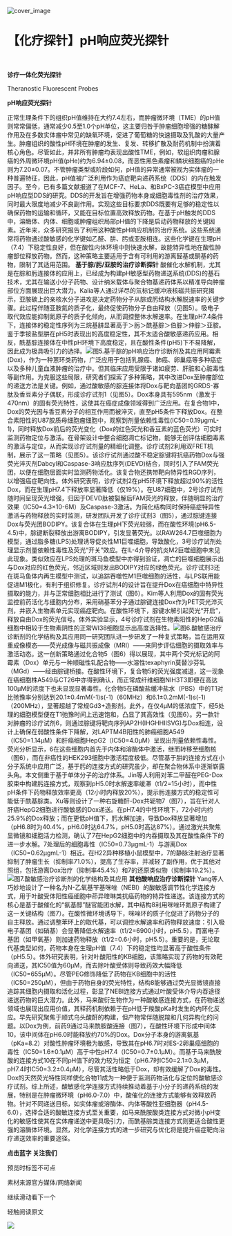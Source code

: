﻿![cover_image](https://mmbiz.qpic.cn/mmbiz_jpg/wzBk7nZmzgr1WXjTktOVvNC9rplNR1kjmgZJ2wzAkST4cuWyWRMUbjkCERUFYHlJJEd1CyR4uDAm5WPKeI8f6Q/0?wx_fmt=jpeg) 

#  【化疗探针】pH响应荧光探针 
 


‍
‍

**诊疗一体化荧光探针**

Theranostic Fluorescent Probes

**pH响应荧光探针**

正常生理条件下的组织pH值维持在大约7.4左右，而肿瘤微环境（TME）的pH值则常常偏低，通常减少0.5至1.0个pH单位，这主要归咎于肿瘤细胞增强的糖酵解作用及在多数实体瘤中常见的缺氧环境，促进了葡萄糖的快速摄取及乳酸的大量产生。肿瘤组织的酸性pH环境在肿瘤的发生、复发、转移扩散及耐药机制中扮演着核心角色。尽管如此，并非所有肿瘤均表现出酸性TME，例如，软组织肉瘤和腺癌的外周微环境pH值(pHe)约为6.94±0.08，而恶性黑色素瘤和鳞状细胞癌的pHe则为7.20±0.07。不管肿瘤类型或阶段如何，pH值的异常通常被视为实体瘤的一种普遍特征，因此，pH值被广泛利用作为癌症靶向递药系统（DDS）的内在触发因子。至今，已有多篇文献报道了在MCF-7、HeLa、和BxPC-3癌症模型中应用pH响应型DDS的研究。DDS的开发旨在增强药物本身或细胞毒性剂的治疗效果，同时最大限度地减少不良副作用。实现这些目标要求DDS既要有足够的稳定性以确保药物的运输和循环，又能在目标位置高效释放药物。在基于pH触发的DDS中，溶酶体、内体、细胞或肿瘤组织局部pH值的下降是启动药物释放的关键因素。近年来，众多研究报告了利用这种酸性pH响应机制的治疗系统。这些系统通常将药物通过酸敏感的化学键如乙醛、肼、肟或亚胺相连。这些化学键在生理pH（7.4）下稳定性良好，但在酸性内体环境中则快速水解，故能特异性地在酸性肿瘤部位释放药物。然而，这种策略主要适用于含有可利用的游离醛基或酮基的药物，限制了其适用范围。
**基于腙/肟/亚胺的治疗诊断探针**
酸催化水解机制，尤其是在腙和肟连接体的应用上，已经成为构建pH敏感型药物递送系统(DDS)的基石技术，尤其在输送小分子药物、设计纳米载体与聚合物基递药体系以精准导向肿瘤部位方面展现出巨大潜力。Kalia等人通过详尽的氚标记缓冲液核磁共振研究揭示，亚胺碳上的亲核水分子进攻是决定药物分子从腙或肟结构水解脱速率的关键步骤。此过程伴随亚胺氮的质子化，最终促使药物分子自由释放（见图5）。吸电子取代效应能抑制氮原子的质子化倾向，从而调控整体水解速率。在生理pH7.4条件下，连接体的稳定性序列为三烷基肼显著高于＞肟＞酰基腙＞伯腙＞仲腙＞亚胺。鉴于季铵盐型肼在pH5时表现出的高度稳定性，其不太适合酸敏感递药应用。相反，酰基腙连接体在中性pH环境下高度稳定，且在酸性条件(pH5)下不易降解，因此成为极具吸引力的选择。![](../asset/2024-05-30_4c0ac367b6ac118e07a8014c6fe0bf20_0.png)图5.基于腙的pH响应治疗诊断剂及其应用阿霉素(Dox)，作为一种蒽环类药物，广泛应用于包括乳腺癌、肺癌、卵巢癌等多种癌症以及多种儿童血液肿瘤的治疗中。但其临床应用受限于诸如疲劳、肝脏和心脏毒性等副作用。为克服这些局限，研究者们探索了多种策略，其中改进Dox至肿瘤部位的递送方法是关键。例如，通过酸敏感的腙连接体将Dox与靶向基团的GRDS-寡肽及香豆素分子偶联，形成诊疗试剂1（见图5）。Dox本身具有595nm（激发于470nm）的固有荧光特性，这使其在癌症成像领域得到广泛应用。在复合物1中，Dox的荧光因与香豆素分子的相互作用而被淬灭，直至pH5条件下释放Dox。在整合素阳性的U87胶质母细胞瘤细胞中，观察到剂量依赖性毒性(IC50=0.19μgmL-1)，同时释放Dox前后的荧光变化（Dox的红色荧光和香豆素的蓝色荧光）可实时监测药物定位与激活。在骨架设计中整合细胞凋亡标记物，能够无创评估细胞毒素的激活与定位，从而实现诊疗试剂量的精细化调整。诊疗试剂2利用双FRET机制，展示了这一策略（见图5）。该诊疗试剂通过酸不稳定腙键将抗癌药物Dox与强荧光淬灭剂Dabcyl和Caspase-3响应肽序列(DEVD)结合，同时引入了FAM荧光团，以便在细胞层面实时监测药物活化。该复合物还携带靶向特异性RGD序列，以增强癌症靶向性。体外研究表明，诊疗试剂2在pH5环境下释放超过90%的活性Dox，而在生理pH7.4下释放率显著降低（仅19%）。在U87细胞中，2号诊疗试剂随时间呈现荧光增强，归因于DEVD肽被裂解后FAM荧光的释放，伴随明显的治疗效果（IC50=4.3×10-6M）及Caspase-3激活。为简化结构同时保持癌症特异性激活与药物释放的实时监测，研发团队开发了诊疗试剂3（图5），通过腙键连接Dox与荧光团BODIPY。该复合体在生理pH下荧光较弱，而在酸性环境(pH6.5-4.5)中，腙键断裂释放出游离BODIPY，引发显著荧光。以RAW264.7巨噬细胞为模型，通过脂多糖(LPS)处理诱导促炎性M1巨噬细胞，导致酸化，3号诊疗试剂处理显示剂量依赖性毒性及荧光“开关”效应。在IL-4介导的抗炎M2巨噬细胞中未见此现象。类似效应在LPS处理的斑马鱼模型中亦得到验证，凋亡的巨噬细胞展示出与Dox对应的红色荧光，邻近区域则发出BODIPY对应的绿色荧光。诊疗试剂3还在斑马鱼体内再生模型中测试，以追踪吞噬性M1巨噬细胞的活性，与LPS联用能促进M1极化，有利于组织修复。诊疗试剂4的设计旨在提升Dox在癌细胞中特异性摄取的能力，并与正常细胞相比进行了测试（图6）。Kim等人利用Dox的固有荧光监控前药活化与细胞内分布，采用硝基苯分子通过腙键连接Dox作为PET荧光淬灭剂，并嵌入生物素单元实现癌症靶向。在酸性环境下，腙键水解引起荧光“开启”，释放自由Dox的荧光信号。体外实验显示，4号诊疗试剂在生物素阳性的HepG2癌细胞中相较于生物素阴性的正常WI38细胞显示出高度选择性。![](../asset/2024-05-30_01f0c40d23a9dcadc16aaefb0c146bba_1.png)图6.酸敏感治疗诊断剂的化学结构及其应用同一研究团队进一步研发了一种复式策略，旨在运用双重成像模态——荧光成像与磁共振成像（MRI）——来同步评估细胞的摄取效率与激活动态。这一创新策略通过化合物5（图6）得以展现，其中两个荧光标记的阿霉素（Dox）单元与一种顺磁性钆配合物——水溶性texaphyrin莫替沙芬钆（MGd）——经由腙键桥接。在酸性环境下，复合物5的荧光强度减退，这一现象在癌细胞株A549与CT26中亦得到确认，而正常成纤维细胞NIH3T3即便在高达100μM的浓度下也未显现显著毒性。化合物5在磷酸盐缓冲盐水（PBS）中的T1对比弛豫率分别达到20.1±0.4mM(-1)s(-1)（60MHz）和6.1±0.2mM(-1)s(-1)（200MHz），显著超越了常规Gd3+造影剂。此外，在仅4μM的低浓度下，经5处理的细胞模型便在T1弛豫时间上迅速饱和，凸显了其高效性（见图6）。另一款针对肿瘤的诊疗试剂6，则通过腙键将靶向序列AP2H(IHGHHIISVG)与Dox相连，设计上确保在弱酸性条件下降解，对LAPTM4B阳性的肺癌细胞A549（IC50=1.14μM）和肝癌细胞HepG2（IC50=4.0μM）呈现出剂量依赖性毒性。荧光分析显示，6在这些细胞内首先于内体和溶酶体中激活，继而转移至细胞核（图6），而在非癌性的HEK293细胞中激活程度极低。尽管基于肼的连接方式在小分子系统中应用广泛，基于肟的连接方式的研究虽少，却在聚合物体系中逐渐崭露头角。本文侧重于基于单体分子的治疗体系。Jin等人利用对苯二甲醛在PEG-Dox胶束中构建肟连接方式，观察到pH5.0时水解速率缓滞（t1/2=15小时），而中性pH条件下药物释放效率更高（12小时内释放20%），提示肟连接方式的稳定性可能低于酰基腙类。Xu等则设计了一种右旋糖酐-Dox共轭物7（图7），旨在针对人肝癌HepG2细胞进行酸敏感的Dox递送。在pH7.4的中性环境下，72小时内约25.9%的Dox释放；而在更低pH值下，肟水解加速，导致Dox释放显著增加（pH6.8时为40.4%，pH6.0时达64.7%，pH5.0时高达87%）。通过激光共聚焦显微镜和细胞活力检测，确认了7在HepG2细胞中的内吞摄取及其在酸性条件下的进一步水解。7处理后的细胞毒性（IC50=0.73μgmL-1）与游离Dox（IC50=0.62μgmL-1）相近。在H22异种移植小鼠模型中，7的静脉注射治疗显著抑制了肿瘤生长（抑制率71.0%），提高了生存率，并减轻了副作用，优于其他对照组，包括游离Dox治疗（抑制率45.4%）和7的还原类似物（抑制率19.2%）。![](../asset/2024-05-30_a0adf217336dd42cb90b66bc33f87e90_2.png)图7.酸敏感治疗诊断剂的化学结构及其应用
**其他酸响应治疗诊断探针**
Yang等人巧妙地设计了一种名为N-乙氧基苄基咪唑（NEBI）的酸敏感调节性化学连接方式，用于叶酸受体阳性癌细胞中茚异喹啉类抗癌药物的特异性递送。该连接方式的核心是基于酸催化的“氨基醇”醚官能团水解，其中结构8利用咪唑环氮原子构建了这一关键结构（图7）。在酸性微环境诱导下，咪唑环的质子化促进了药物分子的自主释放。通过调整苯环上的取代基，可以调控水解速率和药物释放速度：引入吸电子基团（如硝基）会显著降低水解速率（t1/2=6900小时，pH5.5），而富电子基团（如甲氧基）则加速药物释放（t1/2=0.6小时，pH5.5）。重要的是，无论取代基类型如何，药物本身在生理pH值（7.4）下的稳定性均显著高于酸性条件（pH5.5）。体外研究表明，针对叶酸阳性的KB细胞，该策略实现了药物的有效靶向递送，其IC50值为60μM，而去除叶酸受体则导致药效大幅降低（IC50=655μM）。尽管PEG修饰降低了药物在KB细胞中的活性（IC50=250μM），但由于药物自身的荧光特性，结构8能够通过荧光显微镜直接追踪其细胞内摄取和活化过程，彰显了NEBI连接方式通过叶酸受体介导内吞途径递送药物的巨大潜力。此外，马来酸衍生物作为一种酸敏感连接方式，在药物递送领域也展现出应用价值，其释药机制依赖于在pH低于羧酸pKa时发生的内环化反应。早先研究聚焦于顺式乌头酸酐的构建，但产物常伴随脱羧和几何异构化的问题。以Dox为例，前药9通过马来酰胺酸连接（图7），在酸性环境下形成中间体10，该中间体在pH6.0时能释放约70%的Dox。Dox分子本身的游离氨基（pKa=8.2）对酸性肿瘤环境极为敏感，导致其在pH6.7时对ES-2卵巢癌细胞的毒性（IC50=1.6±0.1μM）高于中性pH7.4（IC50=0.7±0.1μM）。而基于马来酰胺酸的连接方式10在不同pH值下的效力较为恒定（pH6.7时IC50=2.1±0.3μM，pH7.4时IC50=3.2±0.4μM），尽管其活性略低于Dox，却有效缓解了Dox的毒性。Dox的天然荧光特性同样使化合物11成为一种便于监测药物活化与定位的酸敏感诊疗试剂。综上所述，酸敏感化学连接方式持续推动着基于小分子的递药系统的发展，特别是在肿瘤微环境（pH6.0-7.0）中，酸催化的连接方式能够有效释放药物。针对不同递送目标，如实体瘤或溶酶体、内体等酸性亚细胞器（pH4.5-6.0），选择合适的酸敏连接方式至关重要，如马来酰胺酸类连接方式对微小pH变化的敏感性使其在实体瘤递送中更具吸引力，而酰基腙类连接方式则更适合酸性更强的溶酶体环境。显然，对化学连接方式的进一步研究与优化将是提升癌症靶向治疗递送效率的重要途径。  

**点击蓝字 关注我们**
‍
‍

预览时标签不可点

素材来源官方媒体/网络新闻

  继续滑动看下一个 

 轻触阅读原文 

  ![](http://mmbiz.qpic.cn/mmbiz_png/wzBk7nZmzgq7v9Dg22Sz7VtfIJUOJaRx0AfgRtlrKZzKwOhTlicicAor2tvrgf1LUONnpYH3wKPRRrtL6nCvs0tQ/0?wx_fmt=png)  

